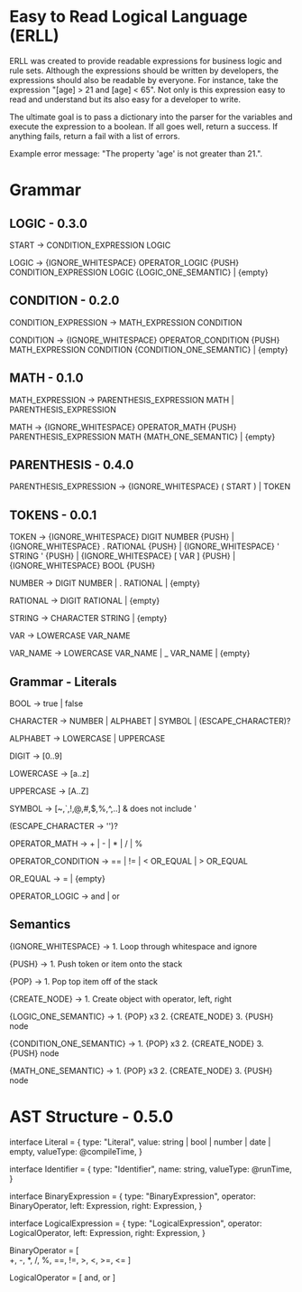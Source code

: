 # Easy to Read Logical Language (ERLL)
ERLL was created to provide readable expressions for business logic and rule sets. Although the expressions should be written by developers, the expressions should also be readable by everyone. For instance, take the expression "[age] > 21 and [age] < 65". Not only is this expression easy to read and understand but its also easy for a developer to write.

The ultimate goal is to pass a dictionary into the parser for the variables and execute the expression to a boolean. If all goes well, return a success. If anything fails, return a fail with a list of errors.

Example error message: "The property 'age' is not greater than 21.".


# Grammar

## LOGIC - 0.3.0

START -> CONDITION_EXPRESSION LOGIC

LOGIC -> {IGNORE_WHITESPACE} OPERATOR_LOGIC {PUSH} CONDITION_EXPRESSION LOGIC {LOGIC_ONE_SEMANTIC} | {empty}


## CONDITION - 0.2.0

CONDITION_EXPRESSION -> MATH_EXPRESSION CONDITION

CONDITION -> {IGNORE_WHITESPACE} OPERATOR_CONDITION {PUSH} MATH_EXPRESSION CONDITION {CONDITION_ONE_SEMANTIC} | {empty}


## MATH - 0.1.0

MATH_EXPRESSION -> PARENTHESIS_EXPRESSION MATH | PARENTHESIS_EXPRESSION

MATH -> {IGNORE_WHITESPACE} OPERATOR_MATH {PUSH} PARENTHESIS_EXPRESSION MATH {MATH_ONE_SEMANTIC} | {empty}


## PARENTHESIS - 0.4.0

PARENTHESIS_EXPRESSION -> {IGNORE_WHITESPACE} ( START ) | TOKEN


## TOKENS - 0.0.1

TOKEN -> {IGNORE_WHITESPACE} DIGIT NUMBER {PUSH} | {IGNORE_WHITESPACE} . RATIONAL {PUSH} | {IGNORE_WHITESPACE} ' STRING ' {PUSH} | {IGNORE_WHITESPACE} [ VAR ] {PUSH} | {IGNORE_WHITESPACE} BOOL {PUSH}

NUMBER -> DIGIT NUMBER | . RATIONAL | {empty}

RATIONAL -> DIGIT RATIONAL | {empty}

STRING -> CHARACTER STRING | {empty}

VAR -> LOWERCASE VAR_NAME

VAR_NAME -> LOWERCASE VAR_NAME | _ VAR_NAME | {empty}


## Grammar - Literals

BOOL -> true | false

CHARACTER -> NUMBER | ALPHABET | SYMBOL | (ESCAPE_CHARACTER)?

ALPHABET -> LOWERCASE | UPPERCASE

DIGIT -> [0..9]

LOWERCASE -> [a..z]

UPPERCASE -> [A..Z]

SYMBOL -> [~,`,!,@,#,$,%,^,..] & does not include '

(ESCAPE_CHARACTER -> '')?

OPERATOR_MATH -> + | - | * | / | %

OPERATOR_CONDITION -> == | != | < OR_EQUAL | > OR_EQUAL

OR_EQUAL -> = | {empty}

OPERATOR_LOGIC -> and | or


## Semantics

{IGNORE_WHITESPACE} -> 1. Loop through whitespace and ignore

{PUSH} -> 1. Push token or item onto the stack

{POP} -> 1. Pop top item off of the stack

{CREATE_NODE} -> 1. Create object with operator, left, right

{LOGIC_ONE_SEMANTIC} -> 1. {POP} x3
                        2. {CREATE_NODE}
                        3. {PUSH} node

{CONDITION_ONE_SEMANTIC} -> 1. {POP} x3
                            2. {CREATE_NODE}
                            3. {PUSH} node

{MATH_ONE_SEMANTIC} ->  1. {POP} x3
                        2. {CREATE_NODE}
                        3. {PUSH} node


# AST Structure - 0.5.0

interface Literal = {
    type: "Literal",
    value: string | bool | number | date | empty,
    valueType: @compileTime,
}

interface Identifier = {
    type: "Identifier",
    name: string,
    valueType: @runTime,
}

interface BinaryExpression = {
    type: "BinaryExpression",
    operator: BinaryOperator,
    left: Expression,
    right: Expression,
}

interface LogicalExpression = {
    type: "LogicalExpression",
    operator: LogicalOperator,
    left: Expression,
    right: Expression,
}

BinaryOperator = [  
    +, -, *, /, 
    %, ==, !=, >, 
    <, >=, <= 
]

LogicalOperator = [
    and, or
]
